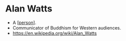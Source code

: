 # Alan Watts
- A [[person]].
- Communicator of Buddhism for Western audiences.
- https://en.wikipedia.org/wiki/Alan_Watts

[//begin]: # "Autogenerated link references for markdown compatibility"
[person]: person.md "Person"
[//end]: # "Autogenerated link references"